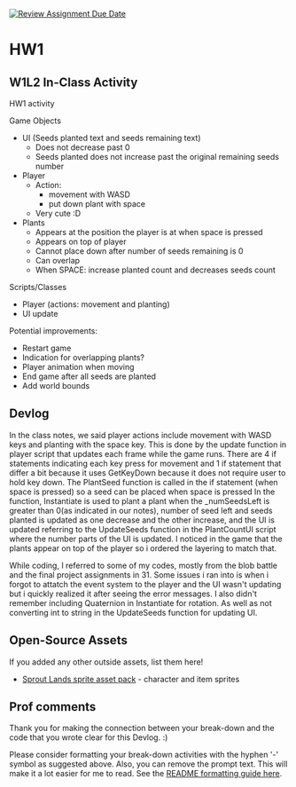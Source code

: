 [![Review Assignment Due Date](https://classroom.github.com/assets/deadline-readme-button-22041afd0340ce965d47ae6ef1cefeee28c7c493a6346c4f15d667ab976d596c.svg)](https://classroom.github.com/a/MjLLqDcN)
# HW1
## W1L2 In-Class Activity
HW1 activity

Game Objects
- UI (Seeds planted text and seeds remaining text)
  - Does not decrease past 0
  - Seeds planted does not increase past the original remaining seeds number
- Player
  - Action: 
    - movement with WASD
    - put down plant with space
  - Very cute :D
- Plants 
  - Appears at the position the player is at when space is pressed
  - Appears on top of player
  - Cannot place down after number of seeds remaining is 0
  - Can overlap 
  - When SPACE: increase planted count and decreases seeds count

Scripts/Classes
- Player (actions: movement and planting)
- UI update 

Potential improvements:
- Restart game
- Indication for overlapping plants?
- Player animation when moving
- End game after all seeds are planted
- Add world bounds 

## Devlog
In the class notes, we said player actions include movement with WASD keys and planting with the space key. 
This is done by the update function in player script that updates each frame while the game runs.
There are 4 if statements indicating each key press for movement and 1 if statement that differ a bit because it uses GetKeyDown because it does not require user to hold key down. 
The PlantSeed function is called in the if statement (when space is pressed) so a seed can be placed when space is pressed
In the function, Instantiate is used to plant a plant when the _numSeedsLeft is greater than 0(as indicated in our notes), number of seed left and seeds planted is updated as one decrease and the other increase, and the UI is updated referring to the UpdateSeeds function in the PlantCountUI script where the number parts of the UI is updated.
I noticed in the game that the plants appear on top of the player so i ordered the layering to match that. 

While coding, I referred to some of my codes, mostly from the blob battle and the final project assignments in 31. 
Some issues i ran into is when i forgot to attatch the event system to the player and the UI wasn't updating but i quickly realized it after seeing the error messages. I also didn't remember including Quaternion in Instantiate for rotation. As well as not converting int to string in the UpdateSeeds function for updating UI.

## Open-Source Assets
If you added any other outside assets, list them here!
- [Sprout Lands sprite asset pack](https://cupnooble.itch.io/sprout-lands-asset-pack) - character and item sprites

## Prof comments
Thank you for making the connection between your break-down and the code that you wrote clear for this Devlog. :)

Please consider formatting your break-down activities with the hyphen '-' symbol as suggested above. Also, you can remove the prompt text. This will make it a lot easier for me to read. See the [README formatting guide here](https://docs.github.com/en/get-started/writing-on-github/getting-started-with-writing-and-formatting-on-github/basic-writing-and-formatting-syntax).

